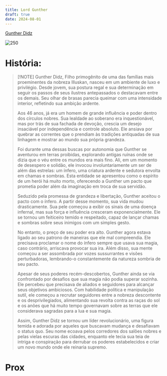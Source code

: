 ```yaml
---
title: Lord Gunther
draft: true
date: 2024-08-01
---
```

[Gunther Didz](https://i.pinimg.com/564x/1a/1d/78/1a1d781c62333d89edf839c9f6cfc3ca.jpg)

![250](https://i.pinimg.com/564x/1a/1d/78/1a1d781c62333d89edf839c9f6cfc3ca.jpg)



# História:
> [!NOTE] Gunther Didz, 
> Filho primogênito de uma das famílias mais proeminentes da nobreza Illuskan, nasceu em um ambiente de luxo e privilégio. Desde jovem, sua postura regal e sua determinação em seguir os passos de seus ilustres antepassados o destacavam entre os demais. Seu olhar de brasas parecia queimar com uma intensidade interior, refletindo sua ambição ardente.
> 
> Aos 46 anos, já era um homem de grande influência e poder dentro dos círculos nobres. Sua lealdade ao soberano era inquestionável, mas por trás de sua fachada de devoção, crescia um desejo insaciável por independência e controle absoluto. Ele ansiava por quebrar as correntes que o prendiam às tradições antiquadas de sua linhagem e mostrar ao mundo sua própria grandeza.
> 
> Foi durante uma dessas buscas por autonomia que Gunther se aventurou em terras proibidas, explorando antigas ruínas onde se dizia que o véu entre os mundos era mais fino. Ali, em um momento de desespero e solidão, ele invocou involuntariamente um ser de além das estrelas: um ínfero, uma criatura ardente e sedutora envolta em chamas e sombras. Esta entidade se apresentou como o espírito de um herói há muito morto, oferecendo a Gunther um pacto que prometia poder além da imaginação em troca de sua servidão.
> 
> Seduzido pela promessa de grandeza e libertação, Gunther aceitou o pacto com o ínfero. A partir desse momento, sua vida mudou drasticamente. Sua pele começou a exibir os sinais de uma doença infernal, mas sua força e influência cresceram exponencialmente. Ele se tornou um feiticeiro temido e respeitado, capaz de lançar chamas e sombras sobre seus inimigos com um simples gesto.
> 
> No entanto, o preço de seu poder era alto. Gunther agora estava ligado ao seu patrono de maneiras que ele mal compreendia. Ele precisava proclamar o nome do ínfero sempre que usava sua magia, caso contrário, arriscava provocar sua ira. Além disso, sua mente começou a ser assombrada por vozes sussurrantes e visões perturbadoras, lembrando-o constantemente da natureza sombria de seu pacto.
> 
> Apesar de seus poderes recém-descobertos, Gunther ainda se via confrontado por desafios que sua magia não podia superar sozinha. Ele percebeu que precisava de aliados e seguidores para alcançar seus objetivos ambiciosos. Com habilidade política e manipulação sutil, ele começou a recrutar seguidores entre a nobreza descontente e os desprivilegiados, alimentando sua revolta contra as raças do sol e os anões que há muito tempo governavam sobre as terras que ele considerava sagradas para a lua e sua magia.
> 
> Assim, Gunther Didz se tornou um líder revolucionário, uma figura temida e adorada por aqueles que buscavam mudança e desafiavam o status quo. Seu nome ecoava pelos corredores dos salões nobres e pelas vielas escuras das cidades, enquanto ele tecia sua teia de intriga e conspiração para derrubar os poderes estabelecidos e criar um novo mundo onde ele reinaria supremo.


# Prox